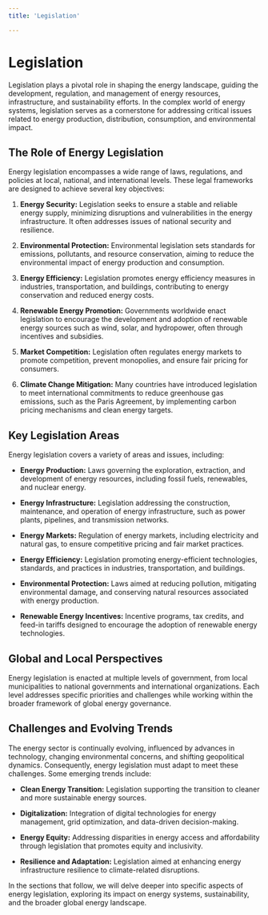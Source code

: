 ```yaml
---
title: 'Legislation'

---
```


# Legislation

Legislation plays a pivotal role in shaping the energy landscape, guiding the development, regulation, and management of energy resources, infrastructure, and sustainability efforts. In the complex world of energy systems, legislation serves as a cornerstone for addressing critical issues related to energy production, distribution, consumption, and environmental impact.

## The Role of Energy Legislation

Energy legislation encompasses a wide range of laws, regulations, and policies at local, national, and international levels. These legal frameworks are designed to achieve several key objectives:

1. **Energy Security:** Legislation seeks to ensure a stable and reliable energy supply, minimizing disruptions and vulnerabilities in the energy infrastructure. It often addresses issues of national security and resilience.

2. **Environmental Protection:** Environmental legislation sets standards for emissions, pollutants, and resource conservation, aiming to reduce the environmental impact of energy production and consumption.

3. **Energy Efficiency:** Legislation promotes energy efficiency measures in industries, transportation, and buildings, contributing to energy conservation and reduced energy costs.

4. **Renewable Energy Promotion:** Governments worldwide enact legislation to encourage the development and adoption of renewable energy sources such as wind, solar, and hydropower, often through incentives and subsidies.

5. **Market Competition:** Legislation often regulates energy markets to promote competition, prevent monopolies, and ensure fair pricing for consumers.

6. **Climate Change Mitigation:** Many countries have introduced legislation to meet international commitments to reduce greenhouse gas emissions, such as the Paris Agreement, by implementing carbon pricing mechanisms and clean energy targets.

## Key Legislation Areas

Energy legislation covers a variety of areas and issues, including:

- **Energy Production:** Laws governing the exploration, extraction, and development of energy resources, including fossil fuels, renewables, and nuclear energy.

- **Energy Infrastructure:** Legislation addressing the construction, maintenance, and operation of energy infrastructure, such as power plants, pipelines, and transmission networks.

- **Energy Markets:** Regulation of energy markets, including electricity and natural gas, to ensure competitive pricing and fair market practices.

- **Energy Efficiency:** Legislation promoting energy-efficient technologies, standards, and practices in industries, transportation, and buildings.

- **Environmental Protection:** Laws aimed at reducing pollution, mitigating environmental damage, and conserving natural resources associated with energy production.

- **Renewable Energy Incentives:** Incentive programs, tax credits, and feed-in tariffs designed to encourage the adoption of renewable energy technologies.

## Global and Local Perspectives

Energy legislation is enacted at multiple levels of government, from local municipalities to national governments and international organizations. Each level addresses specific priorities and challenges while working within the broader framework of global energy governance.

## Challenges and Evolving Trends

The energy sector is continually evolving, influenced by advances in technology, changing environmental concerns, and shifting geopolitical dynamics. Consequently, energy legislation must adapt to meet these challenges. Some emerging trends include:

- **Clean Energy Transition:** Legislation supporting the transition to cleaner and more sustainable energy sources.

- **Digitalization:** Integration of digital technologies for energy management, grid optimization, and data-driven decision-making.

- **Energy Equity:** Addressing disparities in energy access and affordability through legislation that promotes equity and inclusivity.

- **Resilience and Adaptation:** Legislation aimed at enhancing energy infrastructure resilience to climate-related disruptions.

In the sections that follow, we will delve deeper into specific aspects of energy legislation, exploring its impact on energy systems, sustainability, and the broader global energy landscape.
